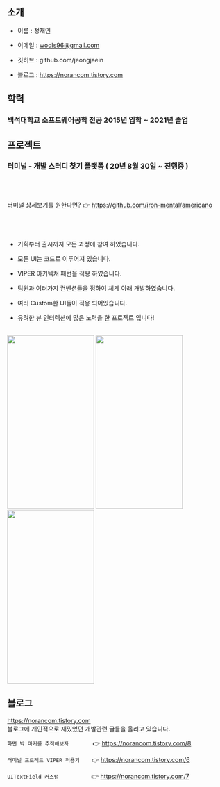 <br><br>
## 소개
- 이름 : 정재인


- 이메일 : wodls96@gmail.com


- 깃허브 : github.com/jeongjaein


- 블로그 : https://norancom.tistory.com


## 학력
### 백석대학교 소프트웨어공학 전공 2015년 입학 ~ 2021년 졸업


## 프로젝트

### 터미널 - 개발 스터디 찾기 플랫폼  ( 20년 8월 30일 ~ 진행중 )
<br><br><br>
터미널 상세보기를 원한다면? 👉 https://github.com/iron-mental/americano
<br><br><br><br>
- 기획부터 출시까지 모든 과정에 참여 하였습니다.

- 모든 UI는 코드로 이루어져 있습니다.


- VIPER 아키텍쳐 패턴을 적용 하였습니다.


- 팀원과 여러가지 컨벤션들을 정하여 체계 아래 개발하였습니다.


- 여러 Custom한 UI들이 적용 되어있습니다.


- 유려한 뷰 인터렉션에 많은 노력을 한 프로젝트 입니다!

<br>
<img src="https://user-images.githubusercontent.com/54730280/109647966-5b7e0700-7b9d-11eb-8cf3-f4941fe3d311.gif" width="200" height="400" />
<img src="https://user-images.githubusercontent.com/54730280/109645441-2de38e80-7b9a-11eb-8b01-3409d7792d27.gif" width="200" height="400" />
<img src="https://user-images.githubusercontent.com/54730280/109650107-20310780-7ba0-11eb-9bc8-9a3ab1a216c3.gif" width="200" height="400" />





## 블로그

https://norancom.tistory.com
<br>
블로그에 개인적으로 재밌었던 개발관련 글들을 올리고 있습니다.



```화면 밖 마커를 추적해보자``` &nbsp;&nbsp;&nbsp;&nbsp;&nbsp;&nbsp;&nbsp;&nbsp;&nbsp;&nbsp;&nbsp;&nbsp; 👉 https://norancom.tistory.com/8

```터미널 프로젝트 VIPER 적용기``` &nbsp;&nbsp;&nbsp;&nbsp;&nbsp;&nbsp;👉 https://norancom.tistory.com/6 

```UITextField 커스텀``` &nbsp;&nbsp;&nbsp;&nbsp;&nbsp;&nbsp;&nbsp;&nbsp;&nbsp;&nbsp;&nbsp;&nbsp;&nbsp;&nbsp;&nbsp;&nbsp;&nbsp;&nbsp;👉 https://norancom.tistory.com/7





